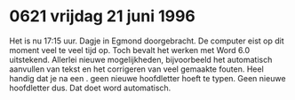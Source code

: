 # 0621 vrijdag 21 juni 1996
Het is nu 17:15 uur. Dagje in Egmond doorgebracht. De computer eist op dit moment veel te veel tijd op. Toch bevalt het werken met Word 6.0 uitstekend. Allerlei nieuwe mogelijkheden, bijvoorbeeld het automatisch aanvullen van tekst en het corrigeren van veel gemaakte fouten. Heel handig dat je na een . geen nieuwe hoofdletter hoeft te typen. Geen nieuwe hoofdletter dus. Dat doet word automatisch. 